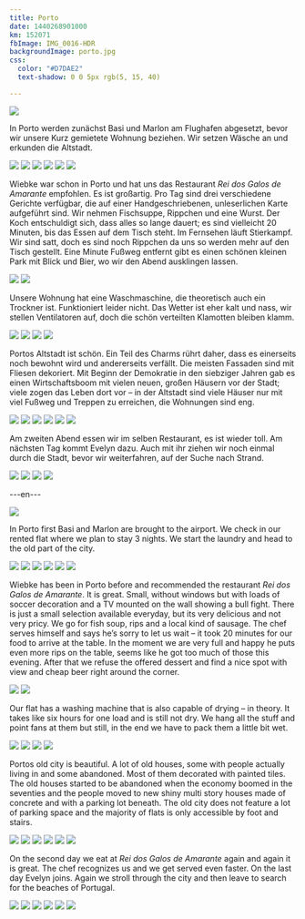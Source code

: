 ```yaml
---
title: Porto
date: 1440268901000
km: 152071
fbImage: IMG_0016-HDR
backgroundImage: porto.jpg
css:
  color: "#D7DAE2"
  text-shadow: 0 0 5px rgb(5, 15, 40)

---
```


![](IMG_0037)

In Porto werden zunächst Basi und Marlon am Flughafen abgesetzt, bevor wir unsere Kurz gemietete Wohnung beziehen. Wir setzen Wäsche an und erkunden die Altstadt.

![](IMG_0016-HDR)
![](IMG_0020)
![](IMG_0024)
![](IMG_0029)
![](IMG_0030)
![](IMG_0048)

Wiebke war schon in Porto und hat uns das Restaurant *Rei dos Galos de Amarante* empfohlen. Es ist großartig. Pro Tag sind drei verschiedene Gerichte verfügbar, die auf einer Handgeschriebenen, unleserlichen Karte aufgeführt sind. Wir nehmen Fischsuppe, Rippchen und eine Wurst. Der Koch entschuldigt sich, dass alles so lange dauert; es sind vielleicht 20 Minuten, bis das Essen auf dem Tisch steht. Im Fernsehen läuft Stierkampf. Wir sind satt, doch es sind noch Rippchen da uns so werden mehr auf den Tisch gestellt. Eine Minute Fußweg entfernt gibt es einen schönen kleinen Park mit Blick und Bier, wo wir den Abend ausklingen lassen.

![](IMG_0068)
![](IMG_0081)

Unsere Wohnung hat eine Waschmaschine, die theoretisch auch ein Trockner ist. Funktioniert leider nicht. Das Wetter ist eher kalt und nass, wir stellen Ventilatoren auf, doch die schön verteilten Klamotten bleiben klamm.

![](IMG_0098)
![](IMG_0102)
![](IMG_0055)
![](DSC01466)

Portos Altstadt ist schön. Ein Teil des Charms rührt daher, dass es einerseits noch bewohnt wird und andererseits verfällt. Die meisten Fassaden sind mit Fliesen dekoriert. Mit Beginn der Demokratie in den siebziger Jahren gab es einen Wirtschaftsboom mit vielen neuen, großen Häusern vor der Stadt; viele zogen das Leben dort vor – in der Altstadt sind viele Häuser nur mit viel Fußweg und Treppen zu erreichen, die Wohnungen sind eng.

![](IMG_0115-HDR)
![](IMG_0110)
![](IMG_0136)
![](IMG_0180)
![](IMG_0184-HDR)
![](IMG_0187)

Am zweiten Abend essen wir im selben Restaurant, es ist wieder toll. Am nächsten Tag kommt Evelyn dazu. Auch mit ihr ziehen wir noch einmal durch die Stadt, bevor wir weiterfahren, auf der Suche nach Strand.

![](IMG_0219)
![](IMG_0220)
![](IMG_0207)
![](IMG_0218)

---en---

![](IMG_0037)

In Porto first Basi and Marlon are brought to the airport. We check in our rented flat where we plan to stay 3 nights. We start the laundry and head to the old part of the city.

![](IMG_0016-HDR)
![](IMG_0020)
![](IMG_0024)
![](IMG_0029)
![](IMG_0030)
![](IMG_0048)

Wiebke has been in Porto before and recommended the restaurant *Rei dos Galos de Amarante*.
It is great. Small, without windows but with loads of soccer decoration and a TV mounted on the wall showing a bull fight. There is just a small selection available everyday, but its very delicious and not very pricy. We go for fish soup, rips and a local kind of sausage. The chef serves himself and says he’s sorry to let us wait – it took 20 minutes for our food to arrive at the table. In the moment we are very full and happy he puts even more rips on the table, seems like he got too much of those this evening. After that we refuse the offered dessert and find a nice spot with view and cheap beer right around the corner.

![](IMG_0068)
![](IMG_0081)

Our flat has a washing machine that is also capable of drying – in theory. It takes like six hours for one load and is still not dry. We hang all the stuff and point fans at them but still, in the end we have to pack them a little bit wet.

![](IMG_0098)
![](IMG_0102)
![](IMG_0055)
![](DSC01466)

Portos old city is beautiful. A lot of old houses, some with people actually living in and some abandoned. Most of them decorated with painted tiles. The old houses started to be abandoned when the economy boomed in the seventies and the people moved to new shiny multi story houses made of concrete and with a parking lot beneath. The old city does not feature a lot of parking space and the majority of flats is only accessible by foot and stairs.

![](IMG_0115-HDR)
![](IMG_0110)
![](IMG_0136)
![](IMG_0180)
![](IMG_0184-HDR)
![](IMG_0187)

On the second day we eat at *Rei dos Galos de Amarante* again and again it is great. The chef recognizes us and we get served even faster. On the last day Evelyn joins. Again we stroll through the city and then leave to search for the beaches of Portugal.

![](IMG_0206)
![](DSC01502)
![](IMG_0207)
![](IMG_0218)
![](IMG_0219)
![](IMG_0220)
